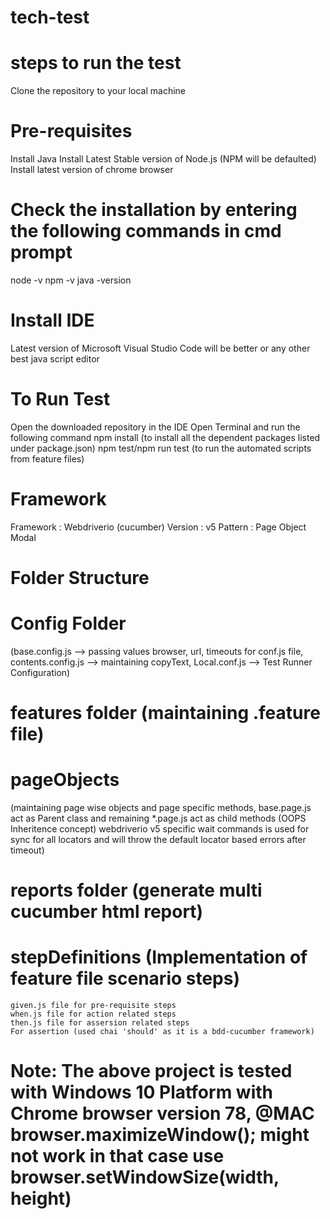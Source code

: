 # tech-test

# steps to run the test
  Clone the repository to your local machine

# Pre-requisites
  Install Java
  Install Latest Stable version of Node.js (NPM will be defaulted)
  Install latest version of chrome browser

# Check the installation by entering the following commands in cmd prompt
  node -v
  npm -v
  java -version

# Install IDE
  Latest version of Microsoft Visual Studio Code will be better or any other best java script editor

# To Run Test
  Open the downloaded repository in the IDE
  Open Terminal and run the following command
  npm install (to install all the dependent packages listed under package.json)
  npm test/npm run test (to run the automated scripts from feature files)

# Framework
  Framework : Webdriverio (cucumber)
  Version : v5
  Pattern : Page Object Modal
  
# Folder Structure
# Config Folder 
  (base.config.js --> passing values browser, url, timeouts for conf.js file, 
  contents.config.js --> maintaining copyText, 
  Local.conf.js --> Test Runner Configuration)
# features folder (maintaining .feature file)
# pageObjects 
  (maintaining page wise objects and page specific methods, 
    base.page.js act as Parent class and remaining *.page.js act as child methods (OOPS Inheritence concept)
    webdriverio v5 specific wait commands is used for sync for all locators and will throw the default locator based errors after timeout)
# reports folder (generate multi cucumber html report)
# stepDefinitions (Implementation of feature file scenario steps)
    given.js file for pre-requisite steps
    when.js file for action related steps
    then.js file for assersion related steps
    For assertion (used chai 'should' as it is a bdd-cucumber framework)

# Note: The above project is tested with Windows 10 Platform with Chrome browser version 78, @MAC browser.maximizeWindow(); might not work in that case use browser.setWindowSize(width, height)
